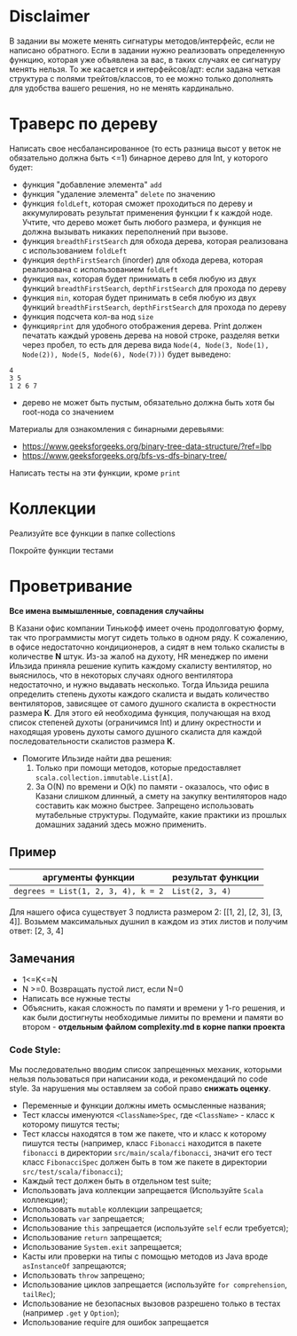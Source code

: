 # Disclaimer

В задании вы можете менять сигнатуры методов/интерфейс, если не написано обратного. Если в задании нужно
реализовать определенную функцию, которая уже объявлена за вас, в таких случаях ее сигнатуру менять нельзя. То же
касается и интерфейсов/адт: если задана четкая структура с полями трейтов/классов, то ее можно только дополнять для
удобства вашего решения, но не менять кардинально.

# Траверс по дереву

Написать свое несбалансированное (то есть разница высот у веток не обязательно должна быть <=1) бинарное дерево для Int,
у которого будет:

* функция "добавление элемента" `add`
* функция "удаление элемента" `delete` по значению
* функция `foldLeft`, которая сможет проходиться по дереву и аккумулировать результат применения функции f к каждой
  ноде. Учтите, что дерево может быть любого размера, и функция не должна вызывать никаких переполнений при вызове.
* функция `breadthFirstSearch` для обхода дерева, которая реализована с использованием `foldLeft`
* функция `depthFirstSearch` (inorder) для обхода дерева, которая реализована с использованием `foldLeft`
* функция `max`, которая будет принимать в себя любую из двух функций `breadthFirstSearch`, `depthFirstSearch` для прохода по
  дереву
* функция `min`, которая будет принимать в себя любую из двух функций `breadthFirstSearch`, `depthFirstSearch` для прохода по
  дереву
* функция подсчета кол-ва нод `size`
* функция`print` для удобного отображения дерева. Print должен печатать каждый уровень дерева на новой строке,
  разделяя ветки через пробел, то есть для дерева вида `Node(4, Node(3, Node(1), Node(2)), Node(5, Node(6), Node(7)))`
  будет выведено:

```
4
3 5
1 2 6 7
```

* дерево не может быть пустым, обязательно должна быть хотя бы root-нода со значением

Материалы для ознакомления с бинарными деревьями:

* https://www.geeksforgeeks.org/binary-tree-data-structure/?ref=lbp
* https://www.geeksforgeeks.org/bfs-vs-dfs-binary-tree/

Написать тесты на эти функции, кроме `print`

# Коллекции

Реализуйте все функции в папке collections

Покройте функции тестами

# Проветривание

**Все имена вымышленные, совпадения случайны**

В Казани офис компании Тинькофф имеет очень продолговатую форму, так что программисты могут сидеть только в одном ряду.
К сожалению, в офисе недостаточно кондиционеров, а сидят в нем только скалисты в количестве **N** штук. Из-за жалоб на
духоту,
HR менеджер по имени Ильзида приняла решение купить каждому скалисту вентилятор, но выяснилось, что в некоторых
случаях одного вентилятора недостаточно, и нужно выдавать несколько. Тогда Ильзида решила определить степень духоты
каждого скалиста и выдать количество вентиляторов, зависящее от самого душного скалиста в окрестности размера **К**.
Для этого ей необходима функция, получающая на вход список степеней духоты (ограничимся Int) и длину окрестности и
находящая уровень духоты самого душного скалиста для каждой последовательности скалистов размера **К**.

* Помогите Ильзиде найти два решения:
    1) Только при помощи методов, которые предоставляет `scala.collection.immutable.List[A]`.
    2) За O(N) по времени и O(k) по памяти - оказалось, что офис в Казани слишком длинный, а смету на закупку
       вентиляторов надо составить как можно быстрее. Запрещено использовать мутабельные структуры. Подумайте, какие
       практики из прошлых домашних заданий здесь можно применить.

## Пример

| аргументы функции                   | результат функции |
|-------------------------------------|-------------------|
| `degrees = List(1, 2, 3, 4), k = 2` | `List(2, 3, 4)`   |

Для нашего офиса существует 3 подлиста размером 2: [[1, 2], [2, 3], [3, 4]]. Возьмем максимальных душнил в каждом из
этих листов и получим ответ: [2, 3, 4]

## Замечания

* 1<=K<=N
* N >=0. Возвращать пустой лист, если N=0
* Написать все нужные тесты
* Объяснить, какая сложность по памяти и времени у 1-го решения, и как были достигнуты необходимые лимиты по времени и
  памяти во втором - **отдельным файлом complexity.md в корне папки проекта**

### Code Style:

Мы последовательно вводим список запрещенных механик, которыми нельзя пользоваться при написании кода, и рекомендаций по
code style. За нарушения мы оставляем за собой право **снижать оценку**.

* Переменные и функции должны иметь осмысленные названия;
* Тест классы именуются `<ClassName>Spec`, где `<ClassName>` - класс к которому пишутся тесты;
* Тест классы находятся в том же пакете, что и класс к которому пишутся тесты (например, класс `Fibonacci` находится в
  пакете `fibonacci` в директории `src/main/scala/fibonacci`, значит его тест класс `FibonacciSpec` должен быть в том же
  пакете в директории `src/test/scala/fibonacci`);
* Каждый тест должен быть в отдельном test suite;
* Использовать java коллекции запрещается (Используйте `Scala` коллекции);
* Использовать `mutable` коллекции запрещается;
* Использовать `var` запрещается;
* Использование `this` запрещается (используйте `self` если требуется);
* Использование `return` запрещается;
* Использование `System.exit` запрещается;
* Касты или проверки на типы с помощью методов из Java вроде `asInstanceOf` запрещаются;
* Использовать `throw` запрещено;
* Использование циклов запрещается (используйте `for comprehension`, `tailRec`);
* Использование не безопасных вызовов разрешено только в тестах (например `.get` у `Option`);
* Использование require для ошибок запрещается
